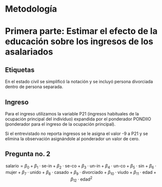 # Metodología

# Primera parte: Estimar el efecto de la educación sobre los ingresos de los asalariados

## Etiquetas

En el estado civil se simplificó la notación y se incluyó persona divorciada dentro de persona separada.

## Ingreso

Para el ingreso utilizamos la variable P21 (ingresos habituales de la ocupación principal del individuo) expandida por el ponderador PONDIIO (ponderador para el ingreso de la ocupación principal).

Si el entrevistado no reporta ingresos se le asigna el valor -9 a P21 y se elimina la observación asignándole al ponderador un valor de cero.

## Pregunta no. 2

$$ \text{salario} = \beta_0 + \beta_1 \cdot \text{se-in} + \beta_{2} \cdot \text{se-co} + \beta_{3} \cdot \text{un-in} + \beta_{4} \cdot \text{un-co} + \beta_{5} \cdot \text{sin} + \beta_6 \cdot \text{mujer} + \beta_7 \cdot \text{unido} + \beta_8 \cdot \text{casado} + \beta_9 \cdot \text{divorciado} + \beta_{10} \cdot \text{viudo} + \beta_{11} \cdot \text{edad} + \beta_{12} \cdot \text{edad}^2 $$

